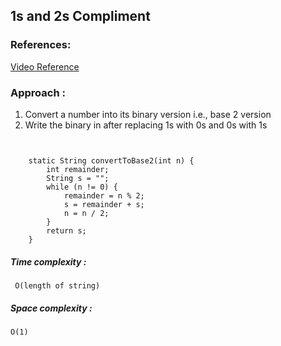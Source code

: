 ## 1s and 2s Compliment

### References:

[Video Reference](https://www.youtube.com/watch?v=qQd-ViW7bfk&list=PLgUwDviBIf0rnqh8QsJaHyIX7KUiaPUv7&index=1)

### Approach :

1) Convert a number into its binary version i.e., base 2 version
2) Write the binary in after replacing 1s with 0s and 0s with 1s

``` 
 

```

```
    static String convertToBase2(int n) {
        int remainder;
        String s = "";
        while (n != 0) {
            remainder = n % 2;
            s = remainder + s;
            n = n / 2;
        }
        return s;
    }
```

##### Time complexity :

``` O(length of string)```

##### Space complexity :

``` O(1) ```


